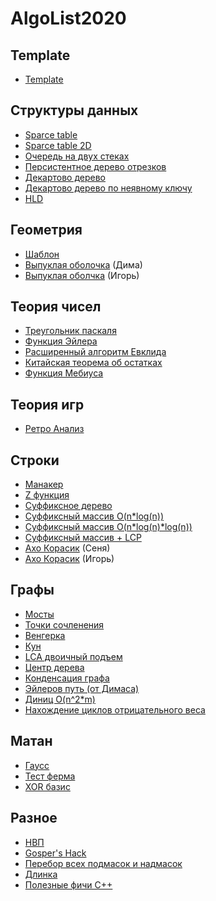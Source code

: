 # AlgoList2020
## Template
* [Template](https://github.com/Skeef79/AlgoList2020/blob/main/template.cpp)
## Структуры данных
* [Sparce table](https://github.com/Skeef79/AlgoList2020/blob/main/Data%20structures/sparce_table.cpp)
* [Sparce table 2D](https://github.com/Skeef79/AlgoList2020/blob/main/Data%20structures/sparce_table2D.cpp)
* [Очередь на двух стеках](https://github.com/Skeef79/AlgoList2020/blob/main/Data%20structures/two_stack_queue.cpp)
* [Персистентное дерево отрезков](https://github.com/Skeef79/AlgoList2020/blob/main/Data%20structures/persistent_segment_tree.cpp)
* [Декартово дерево](https://github.com/Skeef79/AlgoList2020/blob/main/Data%20structures/treap.cpp)
* [Декартово дерево по неявному ключу](https://github.com/Skeef79/AlgoList2020/blob/main/Data%20structures/treap_implicit.cpp)
* [HLD](https://github.com/Skeef79/AlgoList2020/blob/main/Graphs/hld.cpp)
## Геометрия
* [Шаблон](https://github.com/Skeef79/AlgoList2020/blob/main/geometry/template.cpp)
* [Выпуклая оболочка](https://github.com/Skeef79/AlgoList2020/blob/main/geometry/convex_hull.cpp) (Дима)
* [Выпуклая оболчка](https://github.com/Skeef79/AlgoList2020/blob/main/geometry/graham.cpp) (Игорь)
## Теория чисел
* [Треугольник паскаля](https://github.com/Skeef79/AlgoList2020/blob/main/Number%20Theory/pascal_triangle.cpp)
* [Функция Эйлера](https://github.com/Skeef79/AlgoList2020/blob/main/Number%20Theory/euler_function.cpp)
* [Расширенный алгоритм Евклида](https://github.com/Skeef79/AlgoList2020/blob/main/Number%20Theory/extended_gcd.cpp)
* [Китайская теорема об остатках](https://github.com/Skeef79/AlgoList2020/blob/main/Number%20Theory/Chinese%20Remainder%20Theorem.cpp)
* [Функция Мебиуса](https://github.com/Skeef79/AlgoList2020/blob/main/Number%20Theory/Mobius%20Function)
## Теория игр
* [Ретро Анализ](https://github.com/Skeef79/AlgoList2020/blob/main/Games/retro_analysis.cpp)
## Строки
* [Манакер](https://github.com/Skeef79/AlgoList2020/blob/main/Strings/manachers_algo.cpp)
* [Z функция](https://github.com/Skeef79/AlgoList2020/blob/main/Strings/z_function.cpp)
* [Суффиксное дерево](https://github.com/Skeef79/AlgoList2020/blob/main/Strings/SuffixTree.cpp)
* [Суффиксный массив O(n*log(n))](https://github.com/Skeef79/AlgoList2020/blob/main/Strings/suffix_array.cpp)
* [Суффиксный массив O(n*log(n)*log(n))](https://github.com/Skeef79/AlgoList2020/blob/main/Strings/suffix_array_log2.cpp)
* [Суффиксный массив + LCP](https://github.com/Skeef79/AlgoList2020/blob/main/Strings/suff_array_with_lcp.cpp)
* [Ахо Корасик](https://github.com/Skeef79/AlgoList2020/blob/main/Strings/aho_korasik.cpp) (Сеня)
* [Ахо Корасик](https://github.com/Skeef79/AlgoList2020/blob/main/Strings/igor_aho_corasick.cpp) (Игорь)
## Графы
* [Мосты](https://github.com/Skeef79/AlgoList2020/blob/main/Graphs/bridges.cpp)
* [Точки сочленения](https://github.com/Skeef79/AlgoList2020/blob/main/Graphs/cut_points.cpp)
* [Венгерка](https://github.com/Skeef79/AlgoList2020/blob/main/Graphs/hungarian_algorithm.cpp)
* [Кун](https://github.com/Skeef79/AlgoList2020/blob/main/Graphs/kuhn.cpp)
* [LCA двоичный подъем](https://github.com/Skeef79/AlgoList2020/blob/main/Graphs/lca_binary_lifting.cpp)
* [Центр дерева](https://github.com/Skeef79/AlgoList2020/blob/main/Graphs/tree_center.cpp)
* [Конденсация графа](https://github.com/Skeef79/AlgoList2020/blob/main/Graphs/condensation.cpp)
* [Эйлеров путь (от Димаса)](https://github.com/Skeef79/AlgoList2020/blob/main/Graphs/euler_path(recursive).cpp)
* [Диниц O(n^2*m)](https://github.com/Skeef79/AlgoList2020/blob/main/Graphs/dinic.cpp)
* [Нахождение циклов отрицательного веса](https://github.com/Skeef79/AlgoList2020/blob/main/Graphs/negative_cycles.cpp)
## Матан
* [Гаусс](https://github.com/Skeef79/AlgoList2020/blob/main/Math/gauss.cpp)
* [Тест ферма](https://github.com/Skeef79/AlgoList2020/blob/main/Math/Ferma%20test)
* [XOR базис](https://github.com/Skeef79/AlgoList2020/blob/main/Math/xor_basis.cpp)
## Разное
* [НВП](https://github.com/Skeef79/AlgoList2020/blob/main/Other/LIS.cpp)
* [Gosper's Hack](https://github.com/Skeef79/AlgoList2020/blob/main/Other/gospers_hack.cpp)
* [Перебор всех подмасок и надмасок](https://github.com/Skeef79/AlgoList2020/blob/main/Other/iterate_submasks.cpp)
* [Длинка](https://github.com/Skeef79/AlgoList2020/blob/main/Other/dlinka.cpp)
* [Полезные фичи С++](https://github.com/Skeef79/AlgoList2020/blob/main/c%2B%2B%20feautres/features.cpp)
